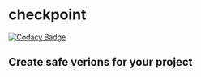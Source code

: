 # checkpoint
[![Codacy Badge](https://app.codacy.com/project/badge/Grade/db5e64ce3b644109afe0c6ed96f266b8)](https://www.codacy.com/gh/antrikshmisri/checkpoint/dashboard?utm_source=github.com&amp;utm_medium=referral&amp;utm_content=antrikshmisri/checkpoint&amp;utm_campaign=Badge_Grade)

## Create safe verions for your project

